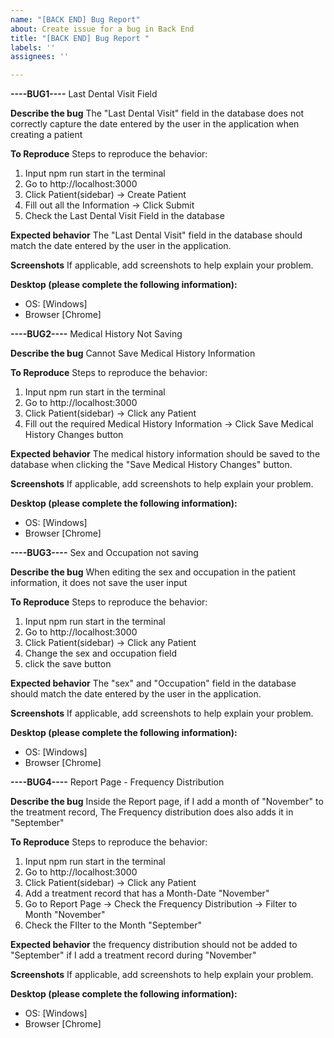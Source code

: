 ```yaml
---
name: "[BACK END] Bug Report"
about: Create issue for a bug in Back End
title: "[BACK END] Bug Report "
labels: ''
assignees: ''

---
```


 **----BUG1----**
Last Dental Visit Field

**Describe the bug**
The "Last Dental Visit" field in the database does not correctly capture the date entered by the user in the application when creating a patient

**To Reproduce**
Steps to reproduce the behavior:
1.  Input npm run start in the terminal 
2.  Go to http://localhost:3000
3.  Click Patient(sidebar) -> Create Patient 
4.  Fill out all the Information -> Click Submit
5. Check the Last Dental Visit Field in the database

**Expected behavior**
The "Last Dental Visit" field in the database should match the date entered by the user in the application.

**Screenshots**
If applicable, add screenshots to help explain your problem.

**Desktop (please complete the following information):**
 - OS: [Windows]
 - Browser [Chrome]

 **----BUG2----**
Medical History Not Saving

**Describe the bug**
Cannot Save Medical History Information

**To Reproduce**
Steps to reproduce the behavior:
1.  Input npm run start in the terminal 
2.  Go to http://localhost:3000
3.  Click Patient(sidebar) -> Click any Patient
4. Fill out the required Medical History Information -> Click Save Medical History Changes button

**Expected behavior**
The medical history information should be saved to the database when clicking the "Save Medical History Changes" button.

**Screenshots**
If applicable, add screenshots to help explain your problem.

**Desktop (please complete the following information):**
 - OS: [Windows]
 - Browser [Chrome]

**----BUG3----**
Sex and Occupation not saving

**Describe the bug**
When editing the sex and occupation in the patient information, it does not save the user input

**To Reproduce**
Steps to reproduce the behavior:
1.  Input npm run start in the terminal 
2.  Go to http://localhost:3000
3.  Click Patient(sidebar) -> Click any Patient
4.  Change the sex and occupation field 
5. click the save button

**Expected behavior**
The "sex" and "Occupation" field in the database should match the date entered by the user in the application.

**Screenshots**
If applicable, add screenshots to help explain your problem.

**Desktop (please complete the following information):**
 - OS: [Windows]
 - Browser [Chrome]

**----BUG4----**
Report Page - Frequency Distribution

**Describe the bug**
Inside the Report page, if I add a month of "November" to the treatment record, The Frequency distribution does also adds it in "September"

**To Reproduce**
Steps to reproduce the behavior:
1.  Input npm run start in the terminal 
2.  Go to http://localhost:3000
3.  Click Patient(sidebar) -> Click any Patient
4.  Add a treatment record that has a Month-Date "November" 
5. Go to Report Page -> Check the Frequency Distribution -> Filter to Month "November"
6. Check the FIlter to the Month "September"

**Expected behavior**
the frequency distribution should not be added to "September" if I add a treatment record during "November"

**Screenshots**
If applicable, add screenshots to help explain your problem.

**Desktop (please complete the following information):**
 - OS: [Windows]
 - Browser [Chrome]




